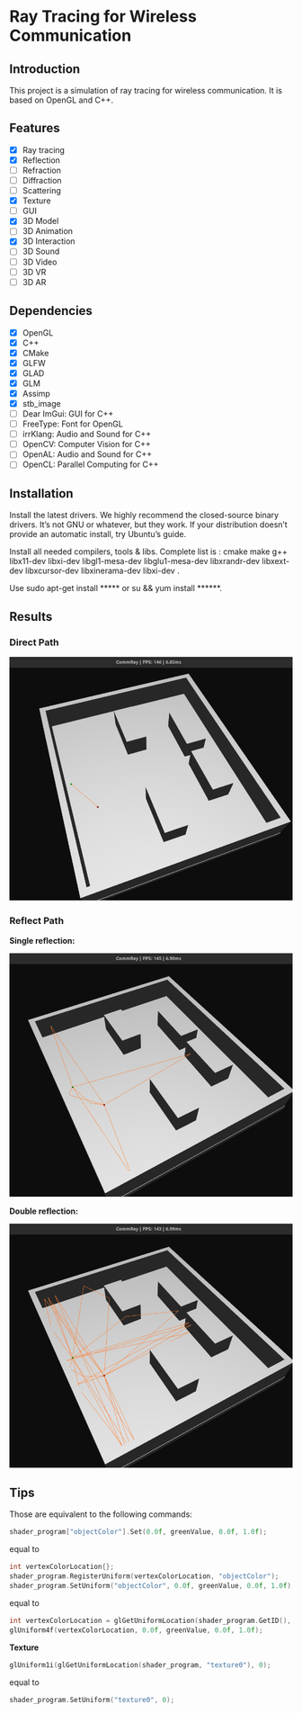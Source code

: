 # Ray Tracing for Wireless Communication

## Introduction

This project is a simulation of ray tracing for wireless communication. It is based on OpenGL and C++.

## Features

- [x] Ray tracing
- [x] Reflection
- [ ] Refraction
- [ ] Diffraction
- [ ] Scattering
- [x] Texture
- [ ] GUI
- [x] 3D Model
- [ ] 3D Animation
- [x] 3D Interaction
- [ ] 3D Sound
- [ ] 3D Video
- [ ] 3D VR
- [ ] 3D AR

## Dependencies

- [x] OpenGL
- [x] C++
- [x] CMake
- [x] GLFW
- [x] GLAD
- [x] GLM
- [x] Assimp
- [x] stb_image
- [ ] Dear ImGui: GUI for C++
- [ ] FreeType: Font for OpenGL
- [ ] irrKlang: Audio and Sound for C++
- [ ] OpenCV: Computer Vision for C++
- [ ] OpenAL: Audio and Sound for C++
- [ ] OpenCL: Parallel Computing for C++

## Installation

Install the latest drivers. We highly recommend the closed-source binary drivers. It’s not GNU or whatever, but they work. If your distribution doesn’t provide an automatic install, try Ubuntu’s guide.

Install all needed compilers, tools & libs. Complete list is : cmake make g++ libx11-dev libxi-dev libgl1-mesa-dev libglu1-mesa-dev libxrandr-dev libxext-dev libxcursor-dev libxinerama-dev libxi-dev . 

Use sudo apt-get install ***** or su && yum install ******.

## Results

### Direct Path

![Direct Path](https://github.com/hieutrungle/signal-tracer/blob/main/assets/images/direct.png)

### Reflect Path

**Single reflection:**

![Reflect Path - 1 reflection](https://github.com/hieutrungle/signal-tracer/blob/main/assets/images/reflect1.png)

**Double reflection:**

![Reflect Path - 2 reflection](https://github.com/hieutrungle/signal-tracer/blob/main/assets/images/reflect2.png)

## Tips

Those are equivalent to the following commands:

```cpp
shader_program["objectColor"].Set(0.0f, greenValue, 0.0f, 1.0f);
```

equal to

```cpp
int vertexColorLocation{};
shader_program.RegisterUniform(vertexColorLocation, "objectColor");
shader_program.SetUniform("objectColor", 0.0f, greenValue, 0.0f, 1.0f);
```

equal to

```cpp
int vertexColorLocation = glGetUniformLocation(shader_program.GetID(), "objectColor");
glUniform4f(vertexColorLocation, 0.0f, greenValue, 0.0f, 1.0f);
```

**Texture**

```cpp
glUniform1i(glGetUniformLocation(shader_program, "texture0"), 0);
```

equal to

```cpp
shader_program.SetUniform("texture0", 0);
```
